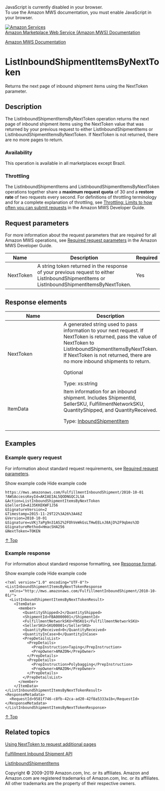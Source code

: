 <div id="MWSDX_noscript">

JavaScript is currently disabled in your browser.  
To use the Amazon MWS documentation, you must enable JavaScript in your
browser.

</div>

<div id="MWSDX_divtop">

[![Amazon
Services](https://images-na.ssl-images-amazon.com/images/G/08/mwsportal/fr_FR/amazonservices.gif "Amazon Services")](http://services.amazon.fr)  
<span id="MWSDX_titlebar">[Amazon Marketplace Web Service (Amazon MWS)
Documentation](https://developer.amazonservices.fr/gp/mws/docs.html)</span>

</div>

<div id="MWSDX_divbottom">

<div id="MWSDX_divleft">

<div id="MWSDX_toc">

</div>

</div>

<div id="MWSDX_divright">

<div id="MWSDX_content">

<span id="MWSDX_breadcrumbs">[Amazon MWS
Documentation](https://developer.amazonservices.fr/gp/mws/docs.html)</span>

<div id="FBAInbound_ListInboundShipmentItemsByNextToken"
class="nested0">

ListInboundShipmentItemsByNextToken
===================================

<div class="body">

<span class="ph">Returns the next page of inbound shipment items using
the <span class="keyword parmname">NextToken</span> parameter.</span>

</div>

<div id="Description" class="topic concept nested1">

Description
-----------

<div class="body conbody">

<div class="section">

The <span
class="keyword apiname">ListInboundShipmentItemsByNextToken</span>
operation returns the next page of inbound shipment items using the
<span class="keyword parmname">NextToken</span> value that was returned
by your previous request to either <span
class="keyword apiname">ListInboundShipmentItems</span> or <span
class="keyword apiname">ListInboundShipmentItemsByNextToken</span>. If
<span class="keyword parmname">NextToken</span> is not returned, there
are no more pages to return.

</div>

<div class="section">

### Availability

This operation is available in all marketplaces except Brazil.

</div>

<div class="section">

### Throttling

The <span class="keyword apiname">ListInboundShipmentItems</span> and
<span class="keyword apiname">ListInboundShipmentItemsByNextToken</span>
operations together share a **maximum request quota** of 30 and a
**restore rate** of two requests every second. <span class="ph">For
definitions of throttling terminology and for a complete explanation of
throttling, see
<a href="../dev_guide/DG_Throttling.md" class="xref">Throttling: Limits to how often you can submit requests</a>
in the <span class="ph">Amazon MWS Developer Guide</span>.</span>

</div>

</div>

</div>

<div id="RequestParameters" class="topic reference nested1">

Request parameters
------------------

<div class="body refbody">

<div class="section">

<span class="ph">For more information about the request parameters that
are required for all <span class="ph">Amazon MWS</span> operations, see
<a href="../dev_guide/DG_RequiredRequestParameters.md" class="xref">Required request parameters</a>
in the <span class="ph">Amazon MWS Developer Guide</span>.</span>

</div>

<div class="tablenoborder">

| Name                                            | Description                                                                                                                                                                                                           | Required | Values                                  |
|-------------------------------------------------|-----------------------------------------------------------------------------------------------------------------------------------------------------------------------------------------------------------------------|----------|-----------------------------------------|
| <span class="keyword parmname">NextToken</span> | A string token returned in the response of your previous request to either <span class="keyword apiname">ListInboundShipmentItems</span> or <span class="keyword apiname">ListInboundShipmentItemsByNextToken</span>. | Yes      | <span class="ph">Type: xs:string</span> |

</div>

</div>

</div>

<div id="ResponseElements" class="topic reference nested1">

Response elements
-----------------

<div class="body refbody">

<div class="tablenoborder">

<table id="ResponseElements__ResponseElementsTable" class="table" data-cellpadding="4" data-cellspacing="0" data-summary="" data-frame="border" data-border="1" data-rules="all">
<colgroup>
<col style="width: 50%" />
<col style="width: 50%" />
</colgroup>
<thead>
<tr class="header">
<th>Name</th>
<th>Description</th>
</tr>
</thead>
<tbody>
<tr class="odd">
<td><span class="keyword parmname">NextToken</span></td>
<td>A generated string used to pass information to your next request. If <span class="keyword parmname">NextToken</span> is returned, pass the value of <span class="keyword parmname">NextToken</span> to <span class="keyword apiname">ListInboundShipmentItemsByNextToken</span>. If <span class="keyword parmname">NextToken</span> is not returned, there are no more inbound shipments to return.
<p>Optional</p>
<span class="ph">Type: xs:string</span></td>
</tr>
<tr class="even">
<td><span class="keyword parmname">ItemData</span></td>
<td>Item information for an inbound shipment. Includes <span class="keyword parmname">ShipmentId</span>, <span class="keyword parmname">SellerSKU</span>, <span class="keyword parmname">FulfillmentNetworkSKU</span>, <span class="keyword parmname">QuantityShipped</span>, and <span class="keyword parmname">QuantityReceived</span>.
<p>Type: <a href="FBAInbound_Datatypes.md#InboundShipmentItem" class="xref" title="Item information for an inbound shipment. Submitted with a call to the CreateInboundShipment or UpdateInboundShipment operation.">InboundShipmentItem</a></p></td>
</tr>
</tbody>
</table>

</div>

</div>

</div>

<div id="Examples" class="topic reference nested1">

Examples
--------

<div class="body refbody">

<div class="section">

### Example query request

<span class="ph">For information about standard request requirements,
see
<a href="../dev_guide/DG_RequiredRequestParameters.md" class="xref">Required request parameters</a>.</span>

<span class="ph expander"> <span class="keyword parmname xshow">Show
example code</span> <span class="keyword parmname xhide">Hide example
code</span> </span>

<div class="sectiondiv content">

    https://mws.amazonaws.com/FulfillmentInboundShipment/2010-10-01
    ?AWSAccessKeyId=AKIAEIAL5QODNGQCJLSA
    &Action=ListInboundShipmentItemsByNextToken
    &SellerId=A135KKEKWF1J56
    &SignatureVersion=2
    &Timestamp=2015-11-29T22%3A26%3A46Z
    &Version=2010-10-01
    &Signature=uVKj7aPg9n31AS2%2FOhVeWkGsLTHwEELnJ8AjD%2F9qbms%3D
    &SignatureMethod=HmacSHA256
    &NextToken=TOKEN

<a href="#Examples" class="xref">↑ Top</a>

</div>

</div>

<div class="section">

### Example response

<span class="ph">For information about standard response formatting, see
<a href="../dev_guide/DG_ResponseFormat.md" class="xref">Response format</a>.</span>

<span class="ph expander"> <span class="keyword parmname xshow">Show
example code</span> <span class="keyword parmname xhide">Hide example
code</span> </span>

<div class="sectiondiv content">

    <?xml version="1.0" encoding="UTF-8"?>
    <ListInboundShipmentItemsByNextTokenResponse
      xmlns="http://mws.amazonaws.com/FulfillmentInboundShipment/2010-10-01/">
      <ListInboundShipmentItemsByNextTokenResult>
        <ItemData>
          <member>
            <QuantityShipped>2</QuantityShipped>
            <ShipmentId>FBA0000001</ShipmentId>
            <FulfillmentNetworkSKU>FNSKU1</FulfillmentNetworkSKU>
            <SellerSKU>SKU00001</SellerSKU>
            <QuantityReceived>0</QuantityReceived>
            <QuantityInCase>0</QuantityInCase>
            <PrepDetailsList>
              <PrepDetails>
                <PrepInstruction>Taping</PrepInstruction>
                <PrepOwner>AMAZON</PrepOwner> 
              </PrepDetails>
              <PrepDetails>
                <PrepInstruction>Polybagging</PrepInstruction>
                <PrepOwner>AMAZON</PrepOwner> 
              </PrepDetails>
            </PrepDetailsList>
          </member>
        </ItemData>
    </ListInboundShipmentItemsByNextTokenResult>
    <ResponseMetadata>
      <RequestId>9581f746-c8fb-42ca-ad20-42f8a5333a1b</RequestId>
    </ResponseMetadata>
    </ListInboundShipmentItemsByNextTokenResponse>

<a href="#Examples" class="xref">↑ Top</a>

</div>

</div>

</div>

</div>

<div id="RelatedTopics" class="topic nested1">

Related topics
--------------

<div class="body">

<a href="../dev_guide/DG_NextToken.md" class="xref">Using NextToken to request additional pages</a>

<a href="../fba_inbound/FBAInbound_Overview.md" class="xref">Fulfillment Inbound Shipment API</a>

<a href="FBAInbound_ListInboundShipmentItems.md" class="xref" title="Returns a list of items in a specified inbound shipment, or a list of items that were updated within a specified time frame.">ListInboundShipmentItems</a>

</div>

</div>

</div>

<div id="MWSDX_footer">

Copyright © 2009-2019 Amazon.com, Inc. or its affiliates. Amazon and
Amazon.com are registered trademarks of Amazon.com, Inc. or its
affiliates. All other trademarks are the property of their respective
owners.

</div>

</div>

</div>

<div style="clear: both;">

</div>

</div>
